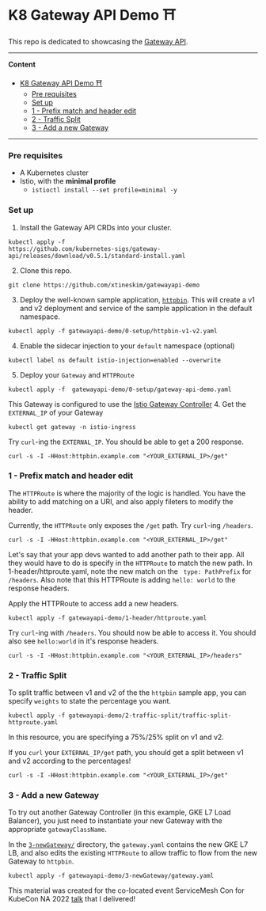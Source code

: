 # K8 Gateway API Demo ⛩️

This repo is dedicated to showcasing the [Gateway API](https://gateway-api.sigs.k8s.io/).

---
**Content**
- [K8 Gateway API Demo ⛩️](#k8-gateway-api-demo-️)
    - [Pre requisites](#pre-requisites)
    - [Set up](#set-up)
    - [1 - Prefix match and header edit](#1---prefix-match-and-header-edit)
    - [2 - Traffic Split](#2---traffic-split)
    - [3 - Add a new Gateway](#3---add-a-new-gateway)

---
### Pre requisites

* A Kubernetes cluster
* Istio, with the **minimal profile**
  * `istioctl install --set profile=minimal -y`

### Set up 

1. Install the Gateway API CRDs into your cluster.
```
kubectl apply -f 
https://github.com/kubernetes-sigs/gateway-api/releases/download/v0.5.1/standard-install.yaml
```
2. Clone this repo.
```
git clone https://github.com/xtineskim/gatewayapi-demo
```
3. Deploy the well-known sample application, [`httpbin`](https://httpbin.org/#/). This will create a v1 and v2 deployment and service of the sample application in the default namespace.
```
kubectl apply -f gatewayapi-demo/0-setup/httpbin-v1-v2.yaml
```

4. Enable the sidecar injection to your `default` 
namespace (optional)
```
kubectl label ns default istio-injection=enabled --overwrite
```

5. Deploy your `Gateway` and `HTTPRoute`

```
kubectl apply -f  gatewayapi-demo/0-setup/gateway-api-demo.yaml
```
This Gateway is configured to use the [Istio Gateway Controller](https://istio.io/latest/docs/tasks/traffic-management/ingress/gateway-api/)
4. Get the `EXTERNAL_IP` of your Gateway
```
kubectl get gateway -n istio-ingress
```
Try `curl`-ing the `EXTERNAL_IP`. You should be able to get a 200 response.
```
curl -s -I -HHost:httpbin.example.com "<YOUR_EXTERNAL_IP>/get"
```
### 1 - Prefix match and header edit

The `HTTPRoute` is where the majority of the logic is handled. You have 
the ability to add matching on a URI, and also apply fileters to modify 
the header.

Currently, the `HTTPRoute` only exposes the `/get` path. Try `curl`-ing `/headers`.
```
curl -s -I -HHost:httpbin.example.com "<YOUR_EXTERNAL_IP>/get"
```
Let's say that your app devs wanted to add another path to their app. All they would have to do is specify in the `HTTPRoute` to match the new path.
In 1-header/httproute.yaml, note the new match on the ` type: PathPrefix` for `/headers`.  Also note that this HTTPRoute is adding `hello: world` to the response headers.

Apply the HTTPRoute to access add a new headers.
```
kubectl apply -f gatewayapi-demo/1-header/httproute.yaml
```

Try `curl`-ing with `/headers`. You should now be able to access it. You should also see `hello:world` in it's response headers.
```
curl -s -I -HHost:httpbin.example.com "<YOUR_EXTERNAL_IP>/headers"
```

### 2 - Traffic Split

To split traffic between v1 and v2 of the the `httpbin` sample app, you can specify 
`weights` to state the percentage you want.
```
kubectl apply -f gatewayapi-demo/2-traffic-split/traffic-split-httproute.yaml
``` 
In this resource, you are specifying a 75%/25% split on v1 and v2.

If you `curl` your `EXTERNAL_IP/get` path, you should get a split between v1 and v2 according to the percentages!
```
curl -s -I -HHost:httpbin.example.com "<YOUR_EXTERNAL_IP>/get"
```
### 3 - Add a new Gateway

To try out another Gateway Controller (in this example, GKE L7 Load Balancer), you just need to instantiate your new 
Gateway with the appropriate `gatewayClassName`.

In the [`3-newGateway/`](./3-newGateway/) directory, the `gateway.yaml` contains the new GKE L7 LB, and also edits the existing `HTTPRoute` to allow traffic to flow from the new Gateway to `httpbin`.

```
kubectl apply -f gatewayapi-demo/3-newGateway/gateway.yaml
```

This material was created for the co-located event ServiceMesh Con for KubeCon NA 2022 [talk](https://www.youtube.com/watch?v=ZcUn1tOixsU) that I delivered!